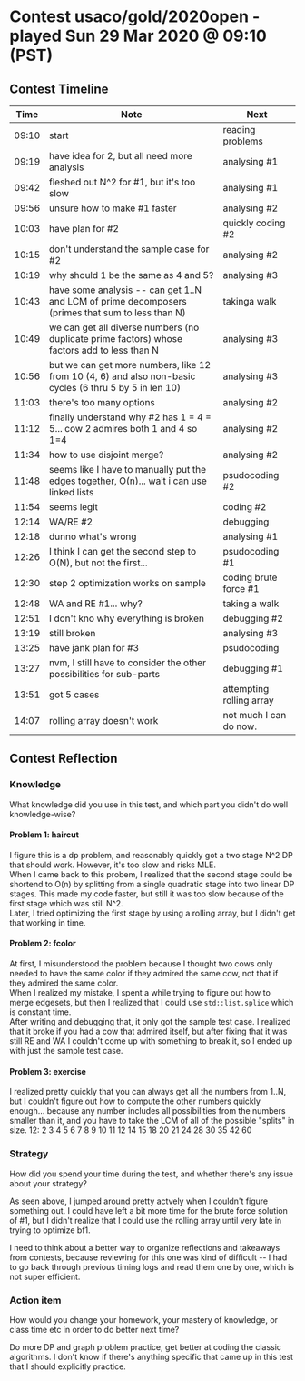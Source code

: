 # Contest usaco/gold/2020open - played Sun 29 Mar 2020 @ 09:10 (PST)

## Contest Timeline

| Time | Note | Next |
|----|----|----|
09:10 | start | reading problems
09:19 | have idea for 2, but all need more analysis | analysing #1
09:42 | fleshed out N^2 for #1, but it's too slow | analysing #1
09:56 | unsure how to make #1 faster | analysing #2
10:03 | have plan for #2 | quickly coding #2
10:15 | don't understand the sample case for #2 | analysing #2
10:19 | why should 1 be the same as 4 and 5? | analysing #3
10:43 | have some analysis -- can get 1..N and LCM of prime decomposers (primes that sum to less than N) | takinga walk
10:49 | we can get all diverse numbers (no duplicate prime factors) whose factors add to less than N | analysing #3
10:56 | but we can get more numbers, like 12 from 10 (4, 6) and also non-basic cycles (6 thru 5 by 5 in len 10) | analysing #3
11:03 | there's too many options | analysing #2
11:12 | finally understand why #2 has 1 = 4 = 5... cow 2 admires both 1 and 4 so 1=4 | analysing #2
11:34 | how to use disjoint merge? | analysing #2
11:48 | seems like I have to manually put the edges together, O(n)... wait i can use linked lists | psudocoding #2
11:54 | seems legit | coding #2
12:14 | WA/RE #2 | debugging
12:18 | dunno what's wrong | analysing #1
12:26 | I think I can get the second step to O(N), but not the first... | psudocoding #1
12:30 | step 2 optimization works on sample | coding brute force #1
12:48 | WA and RE #1... why? | taking a walk
12:51 | I don't kno why everything is broken | debugging #2
13:19 | still broken | analysing #3
13:25 | have jank plan for #3 | psudocoding
13:27 | nvm, I still have to consider the other possibilities for sub-parts | debugging #1
13:51 | got 5 cases | attempting rolling array
14:07 | rolling array doesn't work | not much I can do now.

## Contest Reflection

### Knowledge
What knowledge did you use in this test, and which part you didn't do well knowledge-wise?

#### Problem 1: haircut

I figure this is a dp problem, and reasonably quickly got a two stage N^2 DP that should work. However, it's too slow and risks MLE.  
When I came back to this probem, I realized that the second stage could be shortend to O(n) by splitting from a single quadratic stage into two linear DP stages. This made my code faster, but still it was too slow because of the first stage which was still N^2.  
Later, I tried optimizing the first stage by using a rolling array, but I didn't get that working in time.

#### Problem 2: fcolor

At first, I misunderstood the problem because I thought two cows only needed to have the same color if they admired the same cow, not that if they admired the same color.  
When I realized my mistake, I spent a while trying to figure out how to merge edgesets, but then I realized that I could use `std::list.splice` which is constant time.  
After writing and debugging that, it only got the sample test case. I realized that it broke if you had a cow that admired itself, but after fixing that it was still RE and WA
I couldn't come up with something to break it, so I ended up with just the sample test case.

#### Problem 3: exercise

I realized pretty quickly that you can always get all the numbers from 1..N, but I couldn't figure out how to compute the other numbers quickly enough... because any number includes all possibilities from the numbers smaller than it, and you have to take the LCM of all of the possible "splits" in size.
12: 2  3  4  5  6  7  8  9 10 11 12 14 15 18 20 21 24 28 30 35 42 60

### Strategy
How did you spend your time during the test, and whether there's any issue about your strategy?

As seen above, I jumped around pretty actvely when I couldn't figure something out. I could have left a bit more time for the brute force solution of #1, but I didn't realize that I could use the rolling array until very late in trying to optimize bf1.

I need to think about a better way to organize reflections and takeaways from contests, because reviewing for this one was kind of difficult -- I had to go back through previous timing logs and read them one by one, which is not super efficient.

### Action item
How would you change your homework, your mastery of knowledge, or class time etc in order to do better next time?

Do more DP and graph problem practice, get better at coding the classic algorithms. I don't know if there's anything specific that came up in this test that I should explicitly practice.
